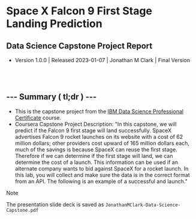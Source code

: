 # Space X Falcon 9 First Stage Landing Prediction

## Data Science Capstone Project Report
- Version 1.0.0 | Released 2023-01-07 | Jonathan M Clark | Final Version

<br><br>
## --- Summary ( tl;dr ) ---
- This is the capstone project from the [IBM Data Science Professional Certificate](https://www.coursera.org/professional-certificates/ibm-data-science) course.
- Coursera Capstone Project Description: "In this capstone, we will predict if the Falcon 9 first stage will land successfully. SpaceX advertises Falcon 9 rocket launches on its website with a cost of 62 million dollars; other providers cost upward of 165 million dollars each, much of the savings is because SpaceX can reuse the first stage. Therefore if we can determine if the first stage will land, we can determine the cost of a launch. This information can be used if an alternate company wants to bid against SpaceX for a rocket launch. In this lab, you will collect and make sure the data is in the correct format from an API. The following is an example of a successful and launch."

> [!NOTE]
> The presentation slide deck is saved as ```JonathanMClark-Data-Science-Capstone.pdf```
